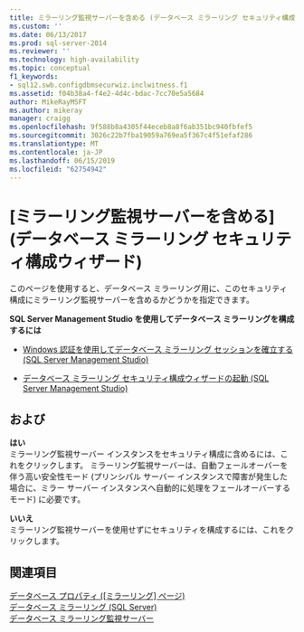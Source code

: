 ```yaml
---
title: ミラーリング監視サーバーを含める (データベース ミラーリング セキュリティ構成ウィザード) | Microsoft Docs
ms.custom: ''
ms.date: 06/13/2017
ms.prod: sql-server-2014
ms.reviewer: ''
ms.technology: high-availability
ms.topic: conceptual
f1_keywords:
- sql12.swb.configdbmsecurwiz.inclwitness.f1
ms.assetid: f04b38a4-f4e2-4d4c-bdac-7cc70e5a5684
author: MikeRayMSFT
ms.author: mikeray
manager: craigg
ms.openlocfilehash: 9f588b8a4305f44eceb8a8f6ab351bc940fbfef5
ms.sourcegitcommit: 3026c22b7fba19059a769ea5f367c4f51efaf286
ms.translationtype: MT
ms.contentlocale: ja-JP
ms.lasthandoff: 06/15/2019
ms.locfileid: "62754942"
---
```

# <a name="include-witness-server-configure-database-mirroring-security-wizard"></a>[ミラーリング監視サーバーを含める] (データベース ミラーリング セキュリティ構成ウィザード)
  このページを使用すると、データベース ミラーリング用に、このセキュリティ構成にミラーリング監視サーバーを含めるかどうかを指定できます。  
  
 **SQL Server Management Studio を使用してデータベース ミラーリングを構成するには**  
  
-   [Windows 認証を使用してデータベース ミラーリング セッションを確立する &#40;SQL Server Management Studio&#41;](establish-database-mirroring-session-windows-authentication.md)  
  
-   [データベース ミラーリング セキュリティ構成ウィザードの起動 &#40;SQL Server Management Studio&#41;](start-the-configuring-database-mirroring-security-wizard.md)  
  
## <a name="options"></a>および  
 **はい**  
 ミラーリング監視サーバー インスタンスをセキュリティ構成に含めるには、これをクリックします。 ミラーリング監視サーバーは、自動フェールオーバーを伴う高い安全性モード (プリンシパル サーバー インスタンスで障害が発生した場合に、ミラー サーバー インスタンスへ自動的に処理をフェールオーバーするモード) に必要です。  
  
 **いいえ**  
 ミラーリング監視サーバーを使用せずにセキュリティを構成するには、これをクリックします。  
  
## <a name="see-also"></a>関連項目  
 [データベース プロパティ &#40;[ミラーリング] ページ&#41;](../../relational-databases/databases/database-properties-mirroring-page.md)   
 [データベース ミラーリング &#40;SQL Server&#41;](database-mirroring-sql-server.md)   
 [データベース ミラーリング監視サーバー](database-mirroring-witness.md)  
  
  
